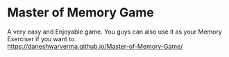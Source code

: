 # Master of Memory Game
A very easy and Enjoyable game. You guys can also use it as your Memory Exerciser if you want to.   
https://daneshwarverma.github.io/Master-of-Memory-Game/
